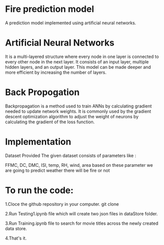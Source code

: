 # Fire prediction model
A prediction model implemented using artificial neural networks.


# Artificial Neural Networks
It is a multi-layered structure where every node in one layer is connected to every other node in the next layer. It consists of an input layer, multiple hidden layers, and an output layer. This model can be made deeper and more efficient by increasing the number of layers.

# Back Propogation
Backpropagation is a method used to train ANNs by calculating gradient needed to update network weights. It is commonly used by the gradient descent optimization algorithm to adjust the weight of neurons by calculating the gradient of the loss function.

# Implementation
Dataset Provided
The given dataset consists of parameters like :

FFMC,
DC,
DMC,
ISI,
temp,
RH,
wind,
area
 based on these parameter we are going to predict weather there will be fire or not
 
 # To run the code:
 
1.Cloce the github repository in your computer. git clone 

2.Run Testing1.ipynb file which will create two json files in dataStore folder.

3.Run Training.ipynb file to search for movie titles across the newly created data store.

4.That's it.
